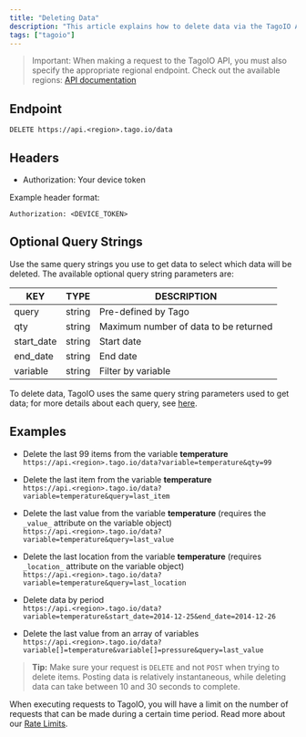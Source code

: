 ```yaml
---
title: "Deleting Data"
description: "This article explains how to delete data via the TagoIO API, including the endpoint, required headers, and optional query string parameters used to select which data to remove."
tags: ["tagoio"]
---
```

> Important: When making a request to the TagoIO API, you must also specify the appropriate regional endpoint. Check out the available regions: [API documentation](https://docs.tago.io/api/)

## Endpoint
```
DELETE https://api.<region>.tago.io/data
```

## Headers
- Authorization: Your device token

Example header format:
```http
Authorization: <DEVICE_TOKEN>
```

## Optional Query Strings
Use the same query strings you use to get data to select which data will be deleted. The available optional query string parameters are:

| KEY        | TYPE   | DESCRIPTION                         |
|------------|--------|-------------------------------------|
| query      | string | Pre-defined by Tago                 |
| qty        | string | Maximum number of data to be returned |
| start_date | string | Start date                          |
| end_date   | string | End date                            |
| variable   | string | Filter by variable                  |

To delete data, TagoIO uses the same query string parameters used to get data; for more details about each query, see [here](../api/restful-api).

## Examples

- Delete the last 99 items from the variable **temperature**  
  `https://api.<region>.tago.io/data?variable=temperature&qty=99`

- Delete the last item from the variable **temperature**  
  `https://api.<region>.tago.io/data?variable=temperature&query=last_item`

- Delete the last value from the variable **temperature** (requires the `_value_` attribute on the variable object)  
  `https://api.<region>.tago.io/data?variable=temperature&query=last_value`

- Delete the last location from the variable **temperature** (requires `_location_` attribute on the variable object)  
  `https://api.<region>.tago.io/data?variable=temperature&query=last_location`

- Delete data by period  
  `https://api.<region>.tago.io/data?variable=temperature&start_date=2014-12-25&end_date=2014-12-26`

- Delete the last value from an array of variables  
  `https://api.<region>.tago.io/data?variable[]=temperature&variable[]=pressure&query=last_value`

> **Tip:** Make sure your request is `DELETE` and not `POST` when trying to delete items. Posting data is relatively instantaneous, while deleting data can take between 10 and 30 seconds to complete.

When executing requests to TagoIO, you will have a limit on the number of requests that can be made during a certain time period. Read more about our [Rate Limits](https://help.tago.io/portal/en/kb/articles/rate-limits).